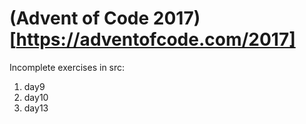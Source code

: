 # (Advent of Code 2017)[https://adventofcode.com/2017]

Incomplete exercises in src:

1. day9
2. day10
3. day13
